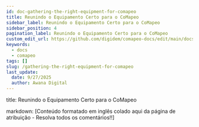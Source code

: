 ```yaml
---
id: doc-gathering-the-right-equipment-for-comapeo
title: Reunindo o Equipamento Certo para o CoMapeo
sidebar_label: Reunindo o Equipamento Certo para o CoMapeo
sidebar_position: 4
pagination_label: Reunindo o Equipamento Certo para o CoMapeo
custom_edit_url: https://github.com/digidem/comapeo-docs/edit/main/docs/gathering-the-right-equipment-for-comapeo.md
keywords:
  - docs
  - comapeo
tags: []
slug: /gathering-the-right-equipment-for-comapeo
last_update:
  date: 9/27/2025
  author: Awana Digital
---
```


title: Reunindo o Equipamento Certo para o CoMapeo


markdown:
[Conteúdo formatado em inglês colado aqui da página de atribuição - Resolva todos os comentários!!]

